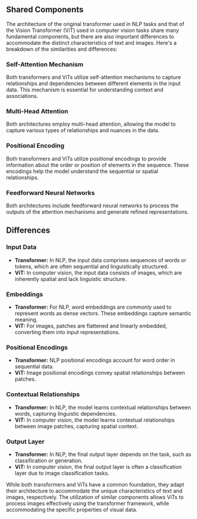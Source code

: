 ## Shared Components

The architecture of the original transformer used in NLP tasks and that of the Vision Transformer (ViT) used in computer vision tasks share many fundamental components, but there are also important differences to accommodate the distinct characteristics of text and images. Here's a breakdown of the similarities and differences:

### Self-Attention Mechanism

Both transformers and ViTs utilize self-attention mechanisms to capture relationships and dependencies between different elements in the input data. This mechanism is essential for understanding context and associations.

### Multi-Head Attention

Both architectures employ multi-head attention, allowing the model to capture various types of relationships and nuances in the data.

### Positional Encoding

Both transformers and ViTs utilize positional encodings to provide information about the order or position of elements in the sequence. These encodings help the model understand the sequential or spatial relationships.

### Feedforward Neural Networks

Both architectures include feedforward neural networks to process the outputs of the attention mechanisms and generate refined representations.

## Differences

### Input Data

- **Transformer:** In NLP, the input data comprises sequences of words or tokens, which are often sequential and linguistically structured.
- **ViT:** In computer vision, the input data consists of images, which are inherently spatial and lack linguistic structure.

### Embeddings

- **Transformer:** For NLP, word embeddings are commonly used to represent words as dense vectors. These embeddings capture semantic meaning.
- **ViT:** For images, patches are flattened and linearly embedded, converting them into input representations.

### Positional Encodings

- **Transformer:** NLP positional encodings account for word order in sequential data.
- **ViT:** Image positional encodings convey spatial relationships between patches.

### Contextual Relationships

- **Transformer:** In NLP, the model learns contextual relationships between words, capturing linguistic dependencies.
- **ViT:** In computer vision, the model learns contextual relationships between image patches, capturing spatial context.

### Output Layer

- **Transformer:** In NLP, the final output layer depends on the task, such as classification or generation.
- **ViT:** In computer vision, the final output layer is often a classification layer due to image classification tasks.

While both transformers and ViTs have a common foundation, they adapt their architecture to accommodate the unique characteristics of text and images, respectively. The utilization of similar components allows ViTs to process images effectively using the transformer framework, while accommodating the specific properties of visual data.

